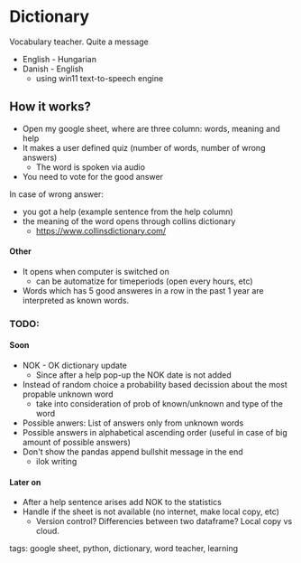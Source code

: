 # Dictionary
Vocabulary teacher. Quite a message
- English - Hungarian
- Danish - English
	- using win11 text-to-speech engine
	

## How it works?
- Open my google sheet, where are three column: words, meaning and help
- It makes a user defined quiz (number of words, number of wrong answers)
  - The word is spoken via audio
- You need to vote for the good answer

In case of wrong answer:
- you got a help (example sentence from the help column)
- the meaning of the word opens through collins dictionary
  - https://www.collinsdictionary.com/
  



#### Other
- It opens when computer is switched on
  - can be automatize for timeperiods (open every hours, etc)
- Words which has 5 good answeres in a row in the past 1 year are interpreted as known words.


### TODO:
#### Soon
  - NOK - OK dictionary update
	- Since after a help pop-up the NOK date is not added
  - Instead of random choice a probability based decission about the most propable unknown word
	- take into consideration of prob of known/unknown and type of the word 
  - Possible anwers: List of answers only from unknown words 
  - Possible answers in alphabetical ascending order (useful in case of big amount of possible answers)
  - Don't show the pandas append bullshit message in the end
	- ilok writing 
#### Later on   
  - After a help sentence arises add NOK to the statistics
  - Handle if the sheet is not available (no internet, make local copy, etc)
	- Version control? Differencies between two dataframe? Local copy vs cloud. 
  
  tags: google sheet, python, dictionary, word teacher, learning
